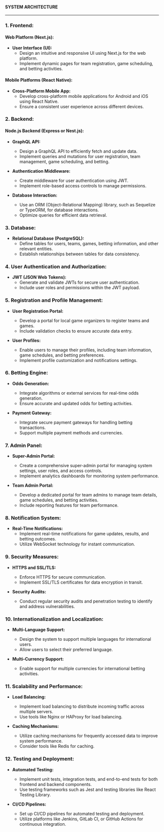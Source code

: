 #### SYSTEM ARCHITECTURE
____________________________________________________________________________________________________________________________________________

### 1. Frontend:

#### Web Platform (Next.js):
- **User Interface (UI):**
  - Design an intuitive and responsive UI using Next.js for the web platform.
  - Implement dynamic pages for team registration, game scheduling, and betting activities.

#### Mobile Platforms (React Native):
- **Cross-Platform Mobile App:**
  - Develop cross-platform mobile applications for Android and iOS using React Native.
  - Ensure a consistent user experience across different devices.

### 2. Backend:

#### Node.js Backend (Express or Nest.js):
- **GraphQL API:**
  - Design a GraphQL API to efficiently fetch and update data.
  - Implement queries and mutations for user registration, team management, game scheduling, and betting.

- **Authentication Middleware:**
  - Create middleware for user authentication using JWT.
  - Implement role-based access controls to manage permissions.

- **Database Interaction:**
  - Use an ORM (Object-Relational Mapping) library, such as Sequelize or TypeORM, for database interactions.
  - Optimize queries for efficient data retrieval.

### 3. Database:

- **Relational Database (PostgreSQL):**
  - Define tables for users, teams, games, betting information, and other relevant entities.
  - Establish relationships between tables for data consistency.

### 4. User Authentication and Authorization:

- **JWT (JSON Web Tokens):**
  - Generate and validate JWTs for secure user authentication.
  - Include user roles and permissions within the JWT payload.

### 5. Registration and Profile Management:

- **User Registration Portal:**
  - Develop a portal for local game organizers to register teams and games.
  - Include validation checks to ensure accurate data entry.

- **User Profiles:**
  - Enable users to manage their profiles, including team information, game schedules, and betting preferences.
  - Implement profile customization and notifications settings.

### 6. Betting Engine:

- **Odds Generation:**
  - Integrate algorithms or external services for real-time odds generation.
  - Ensure accurate and updated odds for betting activities.

- **Payment Gateway:**
  - Integrate secure payment gateways for handling betting transactions.
  - Support multiple payment methods and currencies.

### 7. Admin Panel:

- **Super-Admin Portal:**
  - Create a comprehensive super-admin portal for managing system settings, user roles, and access controls.
  - Implement analytics dashboards for monitoring system performance.

- **Team Admin Portal:**
  - Develop a dedicated portal for team admins to manage team details, game schedules, and betting activities.
  - Include reporting features for team performance.

### 8. Notification System:

- **Real-Time Notifications:**
  - Implement real-time notifications for game updates, results, and betting outcomes.
  - Utilize WebSocket technology for instant communication.

### 9. Security Measures:

- **HTTPS and SSL/TLS:**
  - Enforce HTTPS for secure communication.
  - Implement SSL/TLS certificates for data encryption in transit.

- **Security Audits:**
  - Conduct regular security audits and penetration testing to identify and address vulnerabilities.

### 10. Internationalization and Localization:

- **Multi-Language Support:**
  - Design the system to support multiple languages for international users.
  - Allow users to select their preferred language.

- **Multi-Currency Support:**
  - Enable support for multiple currencies for international betting activities.

### 11. Scalability and Performance:

- **Load Balancing:**
  - Implement load balancing to distribute incoming traffic across multiple servers.
  - Use tools like Nginx or HAProxy for load balancing.

- **Caching Mechanisms:**
  - Utilize caching mechanisms for frequently accessed data to improve system performance.
  - Consider tools like Redis for caching.

### 12. Testing and Deployment:

- **Automated Testing:**
  - Implement unit tests, integration tests, and end-to-end tests for both frontend and backend components.
  - Use testing frameworks such as Jest and testing libraries like React Testing Library.

- **CI/CD Pipelines:**
  - Set up CI/CD pipelines for automated testing and deployment.
  - Utilize platforms like Jenkins, GitLab CI, or GitHub Actions for continuous integration.

